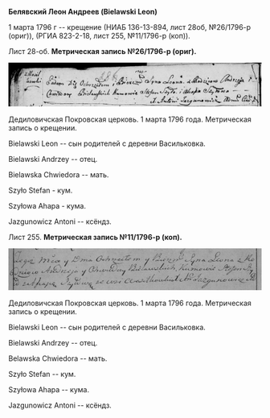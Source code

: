 **Белявский Леон Андреев (Bielawski Leon)**

1 марта 1796 г -- крещение (НИАБ 136-13-894, лист 28об, №26/1796-р
(ориг)), (РГИА 823-2-18, лист 255, №11/1796-р (коп)).

Лист 28-об. **Метрическая запись №26/1796-р (ориг).**

![](./media/b15a6d6e773cfe4d0f54266adbbee94eefd083c5.png)

Дедиловичская Покровская церковь. 1 марта 1796 года. Метрическая запись
о крещении.

Bielawski Leon -- сын родителей с деревни Васильковка.

Bielawski Andrzey -- отец.

Bielawska Chwiedora -- мать.

Szyło Stefan - кум.

Szyłowa Ahapa - кума.

Jazgunowicz Antoni -- ксёндз.

Лист 255. **Метрическая запись №11/1796-р (коп).**

![](./media/dd8f4cc183df337a1e6c9be1f739fca8bf71b10a.png)

Дедиловичская Покровская церковь. 1 марта 1796 года. Метрическая запись
о крещении.

Bielawski Leon -- сын родителей с деревни Васильковка.

Bielawski Andrzey -- отец.

Belawska Chwiedora -- мать.

Szyło Stefan -- кум.

Szyłowa Ahapa -- кума.

Jazgunowicz Antoni -- ксёндз.
